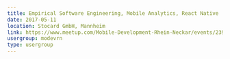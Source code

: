 ```yaml
---
title: Empirical Software Engineering, Mobile Analytics, React Native
date: 2017-05-11
location: Stocard GmbH, Mannheim
link: https://www.meetup.com/Mobile-Development-Rhein-Neckar/events/239352749/
usergroup: modevrn
type: usergroup
---
```

